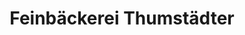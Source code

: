 ---
title: "Feinbäckerei Thumstädter"
url: /falkenstein-vogtland/feinbaeckerei-thumstaedter/
shop: Metzgerei
---